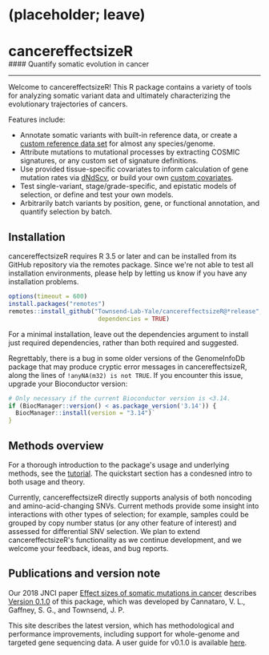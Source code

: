 # (placeholder; leave)

<h1 style="margin-bottom:0px"><span class="grad1">cancer</span><span class="grad2">effect</span><span class="grad3">sizeR</span></h1>
#### Quantify somatic evolution in cancer

---

Welcome to cancereffectsizeR! This R package contains a variety of tools for analyzing somatic variant data and ultimately characterizing the evolutionary trajectories of cancers.

Features include:

- Annotate somatic variants with built-in reference data, or create a [custom reference data set](articles/custom_refset_instructions.html) for almost any species/genome.
- Attribute mutations to mutational processes by extracting COSMIC signatures, or any custom set of signature definitions.
- Use provided tissue-specific covariates to inform calculation of gene mutation rates via [dNdScv](https://github.com/im3sanger/dndscv), or build your own [custom covariates](articles/create_custom_covariates.html).
- Test single-variant, stage/grade-specific, and epistatic models of selection, or define and test your own models.
- Arbitrarily batch variants by position, gene, or functional annotation, and quantify selection by batch.


## Installation
cancereffectsizeR requires R 3.5 or later and can be installed from its GitHub repository via the remotes package. Since we're not able to test all installation environments, please help by letting us know if you have any installation problems. 

```R
options(timeout = 600)
install.packages("remotes")
remotes::install_github("Townsend-Lab-Yale/cancereffectsizeR@*release", 
                         dependencies = TRUE)
```
For a minimal installation, leave out the dependencies argument to install just required dependencies, rather than both required and suggested.

Regrettably, there is a bug in some older versions of the GenomeInfoDb package that may produce cryptic error messages in cancereffectsizeR, along the lines of `!anyNA(m32) is not TRUE`. If you encounter this issue, upgrade your Bioconductor version: 
```R
# Only necessary if the current Bioconductor version is <3.14.
if (BiocManager::version() < as.package_version('3.14')) {
  BiocManager::install(version = "3.14")`
}
```


## Methods overview
For a thorough introduction to the package's usage and underlying methods, see the [tutorial](articles/cancereffectsizeR.html). The quickstart section has a condesned intro to both usage and theory.

Currently, cancereffectsizeR directly supports analysis of both noncoding and amino-acid-changing SNVs. Current methods provide some insight into interactions with other types of selection; for example, samples could be grouped by copy number status (or any other feature of interest) and assessed for differential SNV selection. We plan to extend cancereffectsizeR's functionality as we continue development, and we welcome your feedback, ideas, and bug reports.



## Publications and version note
Our 2018 JNCI paper [Effect sizes of somatic mutations in cancer](https://doi.org/10.1093/jnci/djy168) describes [Version 0.1.0](https://github.com/Townsend-Lab-Yale/cancereffectsizeR/releases/tag/0.1.0) of this package, which was developed by Cannataro, V. L., Gaffney, S. G., and Townsend, J. P. 

This site describes the latest version, which has methodological and performance improvements, including support for whole-genome and targeted gene sequencing data. A user guide for v0.1.0 is available [here](https://github.com/Townsend-Lab-Yale/cancereffectsizeR/blob/main/user_guide/cancereffectsizeR_user_guide.md).








